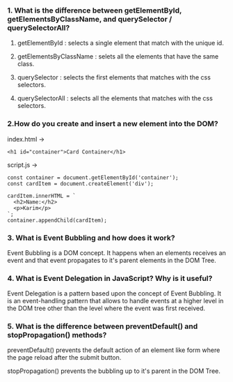 ### 1. What is the difference between getElementById, getElementsByClassName, and querySelector / querySelectorAll?

1. getElementById : selects a single element that match with the unique id.

2. getElementsByClassName : selets all the elements that have the same class.
3. querySelector : selects the first elements that matches with the css selectors.
4. querySelectorAll : selects all the elements that matches with the css selectors.

### 2.How do you create and insert a new element into the DOM?

index.html ->

```
<h1 id="container">Card Container</h1>
```

script.js ->

```
const container = document.getElementById('container');
const cardItem = document.createElement('div');

cardItem.innerHTML = `
  <h2>Name:</h2>
  <p>Karim</p>
`;
container.appendChild(cardItem);

```

### 3. What is Event Bubbling and how does it work?

Event Bubbling is a DOM concept. It happens when an elements receives an event and that event propagates to it's parent elements in the DOM Tree.

### 4. What is Event Delegation in JavaScript? Why is it useful?

Event Delegation is a pattern based upon the concept of Event Bubbling. It is an event-handling pattern that allows to handle events at a higher level in the DOM tree other than the level where the event was first received.

### 5. What is the difference between preventDefault() and stopPropagation() methods?

preventDefault() prevents the default action of an element like form where the page reload after the submit button.

stopPropagation() prevents the bubbling up to it's parent in the DOM Tree.
